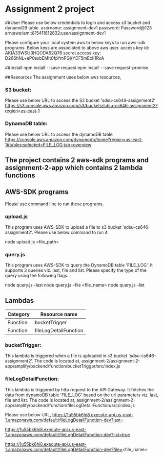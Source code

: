 # Assignment 2 project

##User
Please use below credentials to login and access s3 bucket and dynamoDB table.
username: assignment-dev1
password: Password@123
arn:aws:iam::815411812832:user/assignment-dev1

Please configure your local system aws to below keys to run aws-sdk programs. Below keys are associated to above aws user.
access key id: AKIA33WSU3HQODA52Q76
secret access key: D266hNL+eP0sxbEMIt0fpYmPGj/YDF5mEcIl1RxA

##Install
npm install --save request
npm install --save request-promise

##Resources
The assignment uses below aws resources,

### S3 bucket:
Please use below URL to access the S3 bucket 'sdsu-cs646-assignment2'
https://s3.console.aws.amazon.com/s3/buckets/sdsu-cs646-assignment2?region=us-east-1

### DynamoDB table:
Please use below URL to access the dynamoDB table
https://console.aws.amazon.com/dynamodb/home?region=us-east-1#tables:selected=FILE_LOG;tab=overview


## The project contains 2 aws-sdk programs and assignment-2-app which contains 2 lambda functions

## AWS-SDK programs
Please use command line to run these programs.

### upload.js
This program uses AWS-SDK to upload a file to s3 bucket 'sdsu-cs646-assignment2'. Please use below command to run it.

node upload.js <file_path>

### query.js
This program uses AWS-SDK to query the DynamoDB table 'FILE_LOG'. It supports 3 queries viz. last, file and list. Please specify the type of the query using the following flags.

node query.js -last <count>
node query.js -file <file_name>
node query.js -list

## Lambdas

| Category | Resource name        
| -------- | ---------------------
| Function | bucketTrigger        
| Function | fileLogDetailFunction

### bucketTrigger:
This lambda is triggered when a file is uploaded in s3 bucket 'sdsu-cs646-assignment2'. The code is located at,
assignment-2/assignment-2-app/amplify/backend/function/bucketTrigger/src/index.js

### fileLogDetailFunction:
This lambda is triggered by http request to the API Gateway. It fetches the data from dynamoDB table 'FILE_LOG' based on the url parameters viz. last, file and list. The code is located at,
assignment-2/assignment-2-app/amplify/backend/function/fileLogDetailFunction/src/index.js

Please use below URL,
https://1u55bk6hi8.execute-api.us-east-1.amazonaws.com/default/fileLogDetailFunction-dev?last=<count>

https://1u55bk6hi8.execute-api.us-east-1.amazonaws.com/default/fileLogDetailFunction-dev?list=true

https://1u55bk6hi8.execute-api.us-east-1.amazonaws.com/default/fileLogDetailFunction-dev?file=<file_name>
